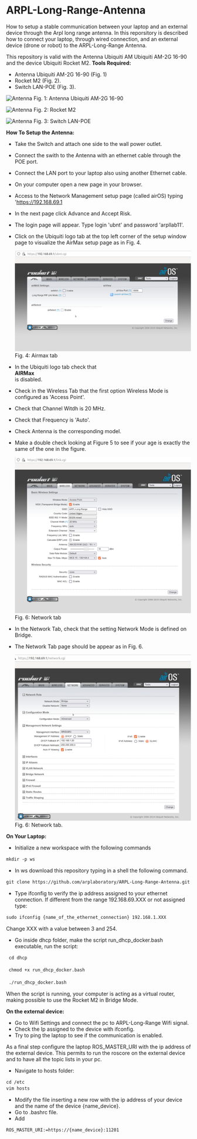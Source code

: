 # ARPL-Long-Range-Antenna
How to setup a stable communication between your laptop and an external device through the Arpl long range antenna.
In this reporsitory is described how to connect your laptop, through wired connection, and an external device (drone or robot) to the ARPL-Long-Range Antenna. 

This repository is valid with the Antenna Ubiquiti AM Ubiquiti AM-2G 16-90 and the device Ubiquiti Rocket M2. 
**Tools Required:**
 - Antenna Ubiquiti AM-2G 16-90 (Fig. 1) 
 - Rocket M2 (Fig. 2).
 - Switch  LAN-POE (Fig. 3).
 
  ![Antenna](images/Antenna.png)
 Fig. 1: Antenna Ubiquiti AM-2G 16-90
 
 
  ![Antenna](images/rocket.png)
 Fig. 2: Rocket M2
 
 
  ![Antenna](images/rocket.png)
 Fig. 3: Switch LAN-POE
 
 
**How To Setup the Antenna:**
- Take the Switch and attach one side to the wall power outlet. 
- Connect the swith to the Antenna with an ethernet cable through the POE port.
- Connect the LAN port to your laptop also using another Ethernet cable. 
- On your computer open a new page in your browser. 
- Access to the Network Management setup page (called airOS) typing 'https://192.168.69.1
- In the next page click Advance and Accept Risk. 
- The login page will appear. Type login 'ubnt' and password 'arpllab11'. 
- Click on the Ubiquiti logo tab at the top left corner of the setup window page to visualize the AirMax setup page as in Fig. 4. 

  ![Antenna](images/Airmax_tab.png)
 Fig. 4: Airmax tab 
 
 
- In the Ubiquiti logo tab check that **<br /> AIRMax <br />** is disabled. 
- Check in the Wireless Tab that the first option Wireless Mode is configured as 'Access Point'. 
- Check that Channel Witdh is 20 MHz.
- Check that Frequency is 'Auto'.
- Check Antenna is the corresponding model.
- Make a double check looking at Figure 5 to see if your age is exactly the same of the one in the figure.
  
  ![Antenna](images/Wireless_TAB.png)
 Fig. 6: Network tab 

- In the Network Tab, check that the setting Network Mode is defined on Bridge. 
- The Network Tab page should be appear as in Fig. 6. 

  ![Antenna](images/Network_TAB.png)
 Fig. 6: Network tab.


**On Your Laptop:**
 - Initialize a new workspace with the following commands 
  ```txt
  mkdir -p ws
 ```
 - In ws download this repository typing in a shell the following command. 
 ```txt
 git clone https://github.com/arplaboratory/ARPL-Long-Range-Antenna.git
 ```
 - Type ifconfig to verify the ip address assigned to your ethernet connection. If different from the range 192.168.69.XXX or not assigned  type:
  ```txt
sudo ifconfig {name_of_the_ethernet_connection} 192.168.1.XXX
 ```
Change XXX with a value between 3 and 254. 

- Go inside dhcp folder, make the script run_dhcp_docker.bash executable, run the script:
 ```txt
  cd dhcp
  
  chmod +x run_dhcp_docker.bash

  ./run_dhcp_docker.bash
  ```
 
 When the script is running, your computer is acting as a virtual router, making possible to use the Rocket M2 in Bridge Mode. 
 
**On the external device:**
- Go to Wifi Settings and connect the pc to ARPL-Long-Range Wifi signal. 
- Check the Ip assigned to the device with ifconfig. 
- Try to ping the laptop to see if the communication is enabled. 

As a final step configure the laptop ROS_MASTER_URI with the ip address of the external device. This permits to run the roscore on the external device and to have all the topic lists in your pc. 
- Navigate to hosts folder:
```txt
cd /etc
vim hosts
```
- Modify the file inserting a new row with the ip address of your device and the name of the device {name_device}.
- Go to .bashrc file. 
- Add 
```txt
ROS_MASTER_URI:=https://{name_device}:11201
```
 

